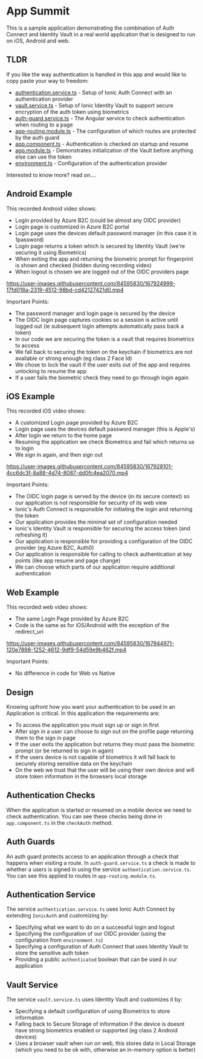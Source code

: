 # App Summit

This is a sample application demonstrating the combination of Auth Connect and Identity Vault in a real world application that is designed to run on iOS, Android and web.

## TLDR

If you like the way authentication is handled in this app and would like to copy paste your way to freedom:
- [authentication.service.ts](src/app/services/authentication.service.ts) - Setup of Ionic Auth Connect with an authentication provider
- [vault.service.ts](src/app/services/vault.service.ts) - Setup of Ionic Identity Vault to support secure encryption of the auth token using biometrics
- [auth-guard.service.ts](src/app/services/auth-guard.service.ts) - The Angular service to check authentication when routing to a page
- [app-routing.module.ts](src/app/app-routing.module.ts) - The configuration of which routes are protected by the auth guard
- [app.component.ts](src/app/app.component.ts) - Authentication is checked on startup and resume
- [app.module.ts](src/app/app.module.ts) - Demonstrates initialization of the Vault before anything else can use the token
- [environment.ts](src/environments/environment.ts) - Configuration of the authentication provider

Interested to know more? read on....


## Android Example
This recorded Android video shows:
- Login provided by Azure B2C (could be almost any OIDC provider)
- Login page is customized in Azure B2C portal
- Login page uses the devices default password manager (in this case it is 1password)
- Login page returns a token which is secured by Identity Vault (we're securing it using Biometrics)
- When exiting the app and returning the biometric prompt for fingerprint is shown and checked (hidden during recording video)
- When logout is chosen we are logged out of the OIDC providers page

https://user-images.githubusercontent.com/84595830/167924999-17fd018a-2319-4512-98bd-cd42127421d0.mp4

Important Points:
- The password manager and login page is secured by the device
- The OIDC login page captures cookies so a session is active until logged out (ie subsequent login attempts automatically pass back a token)
- In our code we are securing the token is a vault that requires biometrics to access
- We fall back to securing the token on the keychain if biometrics are not available or strong enough (eg class 2 Face Id)
- We chose to lock the vault if the user exits out of the app and requires unlocking to resume the app
- If a user fails the biometric check they need to go through login again

## iOS Example
This recorded iOS video shows:
- A customized Login page provided by Azure B2C
- Login page uses the devices default password manager (this is Apple's)
- After login we return to the home page
- Resuming the application we check Biometrics and fail which returns us to login
- We sign in again, and then sign out

https://user-images.githubusercontent.com/84595830/167928101-4cc6dc3f-8a88-4d74-8087-dd0fc4ea2070.mp4

Important Points:
- The OIDC login page is served by the device (in its secure context) so our application is not responsible for security of its web view
- Ionic's Auth Connect is responsible for initiating the login and returning the token
- Our application provides the minimal set of configuration needed
- Ionic's Identity Vault is responsible for securing the access token (and refreshing it)
- Our application is responsible for providing a configuration of the OIDC provider (eg Azure B2C, Auth0)
- Our application is responsible for calling to check authentication at key points (like app resume and page change)
- We can choose which parts of our application require additional authentication

## Web Example

This recorded web video shows:
- The same Login Page provided by Azure B2C
- Code is the same as for iOS/Android with the exception of the redirect_uri

https://user-images.githubusercontent.com/84595830/167944971-120e7898-1252-4612-9df9-54d59e9b462f.mp4

Important Points:
- No difference in code for Web vs Native

## Design

Knowing upfront how you want your authentication to be used in an Application is critical. In this application the requirements are:

- To access the application you must sign up or sign in first
- After sign in a user can choose to sign out on the profile page returning them to the sign in page
- If the user exits the application but returns they must pass the biometric prompt (or be returned to sign in again)
- If the users device is not capable of biometrics it will fall back to securely storing sensitive data on the keychain
- On the web we trust that the user will be using their own device and will store token information in the browsers local storage

## Authentication Checks

When the application is started or resumed on a mobile device we need to check authentication. You can see these checks being done in `app.component.ts` in the `checkAuth` method.

## Auth Guards

An auth guard protects access to an application through a check that happens when visiting a route. In `auth-guard.service.ts` a check is made to whether a users is signed in using the service `authentication.service.ts`. You can see this applied to routes in `app-routing.module.ts`.

## Authentication Service

The service `authentication.service.ts` uses Ionic Auth Connect by extending `IonicAuth` and customizing by:
- Specifying what we want to do on a successful login and logout
- Specifying the configuration of our OIDC provider (using the configuration from `environment.ts`)
- Specifying a configuration of Auth Connect that uses Identity Vault to store the sensitive auth token
- Providing a public `authenticated` boolean that can be used in our application

## Vault Service

The service `vault.service.ts` uses Identity Vault and customizes it by:
- Specifying a default configuration of using Biometrics to store information
- Falling back to Secure Storage of information if the device is doesnt have strong biometrics enabled or supported (eg class 2 Android devices)
- Uses a browser vault when run on web, this stores data in Local Storage (which you need to be ok with, otherwise an in-memory option is better)
